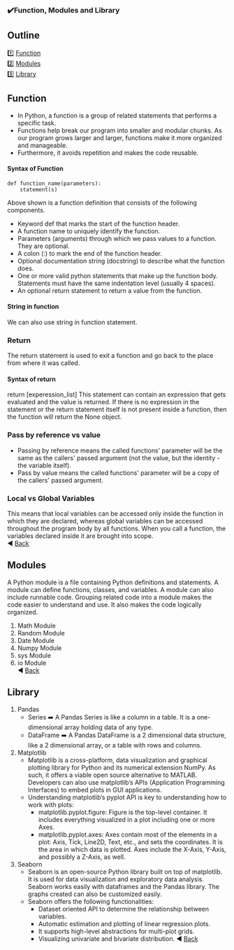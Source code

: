 ### :heavy_check_mark:Function, Modules and Library

## Outline
:one: [Function](#function) <br>
:two: [Modules](#modules) <br>
:three: [Library](#library)


## Function
- In Python, a function is a group of related statements that performs a specific task.
- Functions help break our program into smaller and modular chunks. As our program grows larger and larger, functions make it more organized and manageable.
- Furthermore, it avoids repetition and makes the code reusable.
#### Syntax of Function
```
def function_name(parameters):
    statement(s)
```
Above shown is a function definition that consists of the following components.
- Keyword def that marks the start of the function header.
- A function name to uniquely identify the function.
- Parameters (arguments) through which we pass values to a function. They are optional.
- A colon (:) to mark the end of the function header.
- Optional documentation string (docstring) to describe what the function does.
- One or more valid python statements that make up the function body. Statements must have the same indentation level (usually 4 spaces).
- An optional return statement to return a value from the function.
#### String in function
We can also use string in function statement.
### Return
The return statement is used to exit a function and go back to the place from where it was called.
#### Syntax of return
return [experession_list]
This statement can contain an expression that gets evaluated and the value is returned. If there is no expression in the statement or the return statement itself is not present inside a function, then the function will return the None object.
### Pass by reference vs value
- Passing by reference means the called functions' parameter will be the same as the callers' passed argument (not the value, but the identity - the variable itself).
- Pass by value means the called functions' parameter will be a copy of the callers' passed argument.
### Local vs Global Variables
This means that local variables can be accessed only inside the function in which they are declared, whereas global variables can be accessed throughout the program body by all functions. When you call a function, the variables declared inside it are brought into scope. <br>
:arrow_backward: [Back](#outline)

## Modules
A Python module is a file containing Python definitions and statements. A module can define functions, classes, and variables. A module can also include runnable code. Grouping related code into a module makes the code easier to understand and use. It also makes the code logically organized.
1. Math Module
2. Random Module
3. Date Module
4. Numpy Module
5. sys Module
6. io Module<br>
:arrow_backward: [Back](#outline)

## Library
1. Pandas
    - Series :arrow_right: A Pandas Series is like a column in a table. It is a one-dimensional array holding data of any type.
    - DataFrame :arrow_right: A Pandas DataFrame is a 2 dimensional data structure, like a 2 dimensional array, or a table with rows and columns.
2. Matplotlib
    - Matplotlib is a cross-platform, data visualization and graphical plotting library for Python and its numerical extension NumPy. As such, it offers a viable open       source alternative to MATLAB. Developers can also use matplotlib’s APIs (Application Programming Interfaces) to embed plots in GUI applications.
    - Understanding matplotlib’s pyplot API is key to understanding how to work with plots:
      - matplotlib.pyplot.figure: Figure is the top-level container. It includes everything visualized in a plot including one or more Axes.
      - matplotlib.pyplot.axes: Axes contain most of the elements in a plot: Axis, Tick, Line2D, Text, etc., and sets the coordinates. It is the area in which data is         plotted. Axes include the X-Axis, Y-Axis, and possibly a Z-Axis, as well.
3. Seaborn<br>
    - Seaborn is an open-source Python library built on top of matplotlib. It is used for data visualization and exploratory data analysis. Seaborn works easily with       dataframes and the Pandas library. The graphs created can also be customized easily.
    - Seaborn offers the following functionalities:
      - Dataset oriented API to determine the relationship between variables.
      - Automatic estimation and plotting of linear regression plots.
      - It supports high-level abstractions for multi-plot grids.
      - Visualizing univariate and bivariate distribution.
      :arrow_backward: [Back](#outline)
